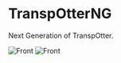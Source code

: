 # TranspOtterNG

Next Generation of TranspOtter.

![Front](https://raw.githubusercontent.com/Jan--Henrik/TranspOtterNG/master/Image/front.png)
![Front](https://raw.githubusercontent.com/Jan--Henrik/TranspOtterNG/master/Image/bottom.png)
